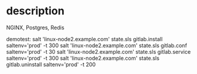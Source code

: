 # description

NGINX, Postgres, Redis

demotest:
salt 'linux-node2.example.com' state.sls gitlab.install saltenv='prod' -t 300
salt 'linux-node2.example.com' state.sls gitlab.conf saltenv='prod' -t 30
salt 'linux-node2.example.com' state.sls gitlab.service saltenv='prod' -t 300
salt 'linux-node2.example.com' state.sls gitlab.uninstall saltenv='prod' -t 200

